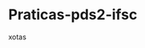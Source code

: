 # Praticas-pds2-ifsc















































































































































































xotas
